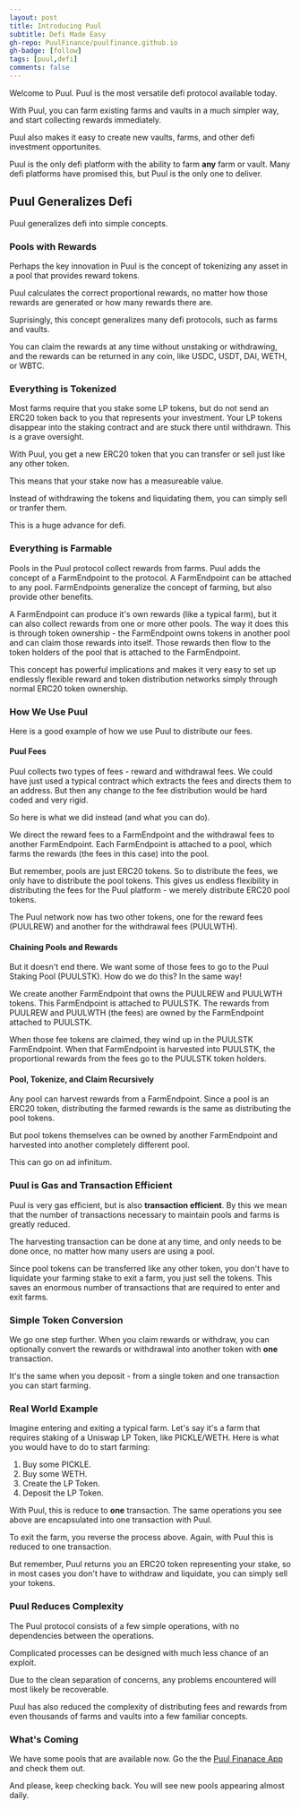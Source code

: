 ```yaml
---
layout: post
title: Introducing Puul
subtitle: Defi Made Easy
gh-repo: PuulFinance/puulfinance.github.io
gh-badge: [follow]
tags: [puul,defi]
comments: false
---
```


Welcome to Puul. Puul is the most versatile defi protocol available today.

With Puul, you can farm existing farms and vaults in a much simpler way, and start collecting rewards immediately.

Puul also makes it easy to create new vaults, farms, and other defi investment opportunites.

Puul is the only defi platform with the ability to farm **any** farm or vault. Many defi platforms have promised this, but Puul is the only one to deliver.

## Puul Generalizes Defi

Puul generalizes defi into simple concepts.

### Pools with Rewards

Perhaps the key innovation in Puul is the concept of tokenizing any asset in a pool that provides reward tokens.

Puul calculates the correct proportional rewards, no matter how those rewards are generated or how many rewards there are.

Suprisingly, this concept generalizes many defi protocols, such as farms and vaults.

You can claim the rewards at any time without unstaking or withdrawing, and the rewards can be returned in any coin, like USDC, USDT, DAI, WETH, or WBTC.

### Everything is Tokenized

Most farms require that you stake some LP tokens, but do not send an ERC20 token back to you that represents your investment. Your LP tokens disappear into the staking contract and are stuck there until withdrawn. This is a grave oversight.

With Puul, you get a new ERC20 token that you can transfer or sell just like any other token.

This means that your stake now has a measureable value.

Instead of withdrawing the tokens and liquidating them, you can simply sell or tranfer them.

This is a huge advance for defi.

### Everything is Farmable

Pools in the Puul protocol collect rewards from farms. Puul adds the concept of a FarmEndpoint to the protocol. A FarmEndpoint
can be attached to any pool. FarmEndpoints generalize the concept of farming, but also 
provide other benefits. 

A FarmEndpoint can produce it's own rewards (like a typical farm), but it can also
collect rewards from one or more other pools. The way it does this is through token ownership - the FarmEndpoint
owns tokens in another pool and can claim those rewards into itself. Those rewards then flow to the token
holders of the pool that is attached to the FarmEndpoint.

This concept has powerful implications and makes it very easy to set up endlessly flexible reward and token
distribution networks simply through normal ERC20 token ownership.

### How We Use Puul

Here is a good example of how we use Puul to distribute our fees.

#### Puul Fees

Puul collects two types of fees - reward and withdrawal fees. We could have just used a typical contract which extracts the fees and directs them to an address. But then any change to the fee distribution would be hard coded and very rigid.

So here is what we did instead (and what you can do).

We direct the reward fees to a FarmEndpoint and the withdrawal fees to another FarmEndpoint. Each FarmEndpoint is attached to a pool, which farms the rewards (the fees in this case) into the pool.

But remember, pools are just ERC20 tokens. So to distribute the fees, we only have to distribute the pool tokens. This gives us endless flexibility in distributing the fees for the Puul platform - we merely distribute ERC20 pool tokens.

The Puul network now has two other tokens, one for the reward fees (PUULREW) and another for the withdrawal fees (PUULWTH).

#### Chaining Pools and Rewards

But it doesn't end there. We want some of those fees to go to the Puul Staking Pool (PUULSTK). How do we do this? In the same way!

We create another FarmEndpoint that owns the PUULREW and PUULWTH tokens. This FarmEndpoint is attached to PUULSTK. The rewards from PUULREW and PUULWTH (the fees) are owned by the FarmEndpoint attached to PUULSTK. 

When those fee tokens are claimed, they wind up in the PUULSTK FarmEndpoint. When that FarmEndpoint is harvested into PUULSTK, the proportional rewards from the fees go to the PUULSTK token holders.

#### Pool, Tokenize, and Claim Recursively

Any pool can harvest rewards from a FarmEndpoint. Since a pool is an ERC20 token, distributing the farmed rewards is the same as distributing the pool tokens.

But pool tokens themselves can be owned by another FarmEndpoint and harvested into another completely different pool.

This can go on ad infinitum.

### Puul is Gas and Transaction Efficient

Puul is very gas efficient, but is also **transaction efficient**. By this we mean that the number of transactions necessary to maintain pools and farms is greatly reduced.

The harvesting transaction can be done at any time, and only needs to be done once, no matter how many users are using a pool.

Since pool tokens can be transferred like any other token, you don't have to liquidate your farming stake to exit a farm, you just sell the tokens. This saves
an enormous number of transactions that are required to enter and exit farms.

### Simple Token Conversion
We go one step further. When you claim rewards or withdraw, you can optionally convert the rewards or withdrawal into another token with **one** transaction.

It's the same when you deposit - from a single token and one transaction you can start farming.

### Real World Example
Imagine entering and exiting a typical farm. Let's say it's a farm that requires staking of a Uniswap LP Token, like PICKLE/WETH. Here is what you would
have to do to start farming:

1. Buy some PICKLE.
2. Buy some WETH.
3. Create the LP Token.
4. Deposit the LP Token.

With Puul, this is reduce to **one** transaction. The same operations you see above are encapsulated into one transaction with Puul. 

To exit the farm, you reverse the process above. Again, with Puul this is reduced to one transaction.

But remember, Puul returns you an ERC20 token representing your stake, so in most cases you don't have to withdraw and liquidate, you can simply sell your tokens.

### Puul Reduces Complexity

The Puul protocol consists of a few simple operations, with no dependencies between the operations.

Complicated processes can be designed with much less chance of an exploit.

Due to the clean separation of concerns, any problems encountered will most likely be recoverable.

Puul has also reduced the complexity of distributing fees and rewards from even thousands of farms and vaults into a few familiar concepts.

### What's Coming

We have some pools that are available now. Go the the [Puul Finanace App](https://puul.finance) and check them out. 

And please, keep checking back. You will see new pools appearing almost daily.

